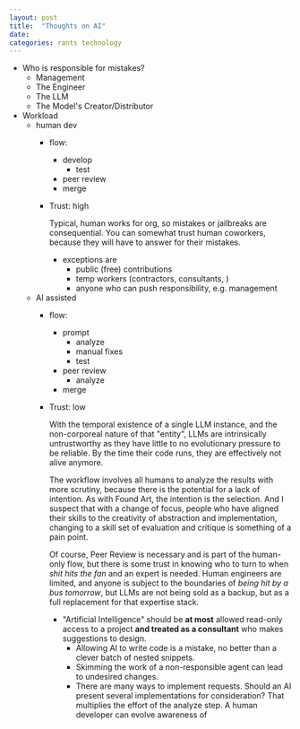 ```yaml
---
layout: post
title:  "Thoughts on AI"
date:   
categories: rants technology
---
```



- Who is responsible for mistakes?
  - Management
  - The Engineer
  - The LLM
  - The Model's Creator/Distributor
- Workload
  - human dev
    - flow:
      - develop
        - test
      - peer review
      - merge
    - Trust: high
      
      Typical, human works for org, so mistakes or jailbreaks are consequential. You can somewhat trust human coworkers, because they will have to answer for their mistakes.
      - exceptions are
        - public (free) contributions
        - temp workers (contractors, consultants, )
        - anyone who can push responsibility, e.g. management
  - AI assisted
    - flow:
      - prompt
        - analyze
        - manual fixes
        - test
      - peer review
        - analyze
      - merge
    - Trust: low
      
      With the temporal existence of a single LLM instance, and the non-corporeal nature of that "entity", LLMs are intrinsically untrustworthy as they have little to no evolutionary pressure to be reliable. By the time their code runs, they are effectively not alive anymore.
  
      The workflow involves all humans to analyze the results with more scrutiny, because there is the potential for a lack of intention. As with Found Art, the intention is the selection. And I suspect that with a change of focus, people who have aligned their skills to the creativity of abstraction and implementation, changing to a skill set of evaluation and critique is something of a pain point.
      
      Of course, Peer Review is necessary and is part of the human-only flow, but there is some trust in knowing who to turn to when *shit hits the fan* and an expert is needed. Human engineers are limited, and anyone is subject to the boundaries of *being hit by a bus tomorrow*, but LLMs are not being sold as a backup, but as a full replacement for that expertise stack.
      
      - "Artificial Intelligence" should be **at most** allowed read-only access to a project **and treated as a consultant** who makes suggestions to design.
        - Allowing AI to write code is a mistake, no better than a clever batch of nested snippets.
        - Skimming the work of a non-responsible agent can lead to undesired changes.
        - There are many ways to implement requests. Should an AI present several implementations for consideration? That multiplies the effort of the analyze step. A human developer can evolve awareness of


